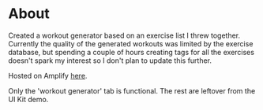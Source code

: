# About
Created a workout generator based on an exercise list I threw together. Currently the quality of the generated workouts was limited by the exercise database, but spending a couple of hours creating tags for all the exercises doesn't spark my interest so I don't plan to update this further.

Hosted on Amplify [here](https://main.d2ml4fhfnwpjvt.amplifyapp.com/dashboard/app).

Only the 'workout generator' tab is functional. The rest are leftover from the UI Kit demo.
